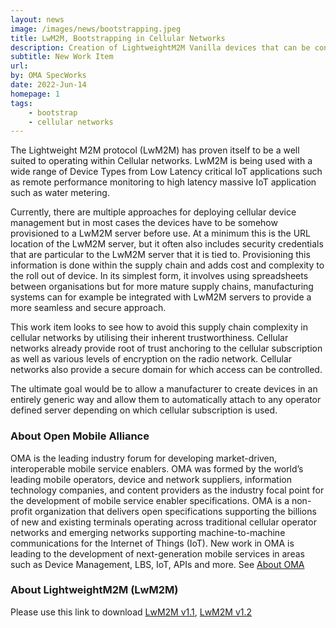 ```yaml
---
layout: news
image: /images/news/bootstrapping.jpeg
title: LwM2M, Bootstrapping in Cellular Networks
description: Creation of LightweightM2M Vanilla devices that can be configured automatically.
subtitle: New Work Item
url: 
by: OMA SpecWorks
date: 2022-Jun-14
homepage: 1
tags:
    - bootstrap
    - cellular networks
---
```


The Lightweight M2M protocol (LwM2M) has proven itself to be a well suited to operating within Cellular networks. LwM2M is being used with a wide range of Device Types from Low Latency critical IoT applications such as remote performance monitoring to high latency massive IoT application such as water metering. 

Currently, there are multiple approaches for deploying cellular device management but in most cases the devices have to be somehow provisioned to a LwM2M server before use. At a minimum this is the URL location of the LwM2M server, but it often also includes security credentials that are particular to the LwM2M server that it is tied to. Provisioning this information is done within the supply chain and adds cost and complexity to the roll out of device. In its simplest form, it involves using spreadsheets between organisations but for more mature supply chains, manufacturing systems can for example be integrated with LwM2M servers to provide a more seamless and secure approach. 

This work item looks to see how to avoid this supply chain complexity in cellular networks by utilising their inherent trustworthiness. Cellular networks already provide root of trust anchoring to the cellular subscription as well as various levels of encryption on the radio network. Cellular networks also provide a secure domain for which access can be controlled. 

The ultimate goal would be to allow a manufacturer to create devices in an entirely generic way and allow them to automatically attach to any operator defined server depending on which cellular subscription is used.

### About Open Mobile Alliance

OMA is the leading industry forum for developing market-driven, interoperable mobile service enablers. OMA was formed by the world’s leading mobile operators, device and network suppliers, information technology companies, and content providers as the industry focal point for the development of mobile service enabler specifications. OMA is a non-profit organization that delivers open specifications supporting the billions of new and existing terminals operating across traditional cellular operator networks and emerging networks supporting machine-to-machine communications for the Internet of Things (IoT). New work in OMA is leading to the development of next-generation mobile services in areas such as Device Management, LBS, IoT, APIs and more. See [About OMA](https://omaspecworks.org/about/)

### About LightweightM2M (LwM2M)
Please use this link to download [LwM2M v1.1](https://www.openmobilealliance.org/release/LightweightM2M/Lightweight_Machine_to_Machine-v1_1-OMASpecworks.pdf), [LwM2M v1.2](https://www.openmobilealliance.org/release/LightweightM2M/)